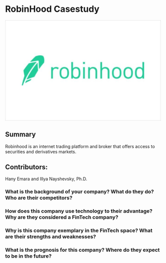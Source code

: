 # RobinHood Casestudy
![robinhood](images/robinhood.jpeg)

## Summary
Robinhood is an internet trading platform and broker that offers access to securities and derivatives markets.

## Contributors:
Hany Emara and Illya Nayshevsky, Ph.D.


### What is the background of your company? What do they do? Who are their competitors?


### How does this company use technology to their advantage? Why are they considered a FinTech company?


### Why is this company exemplary in the FinTech space? What are their strengths and weaknesses?


### What is the prognosis for this company? Where do they expect to be in the future?